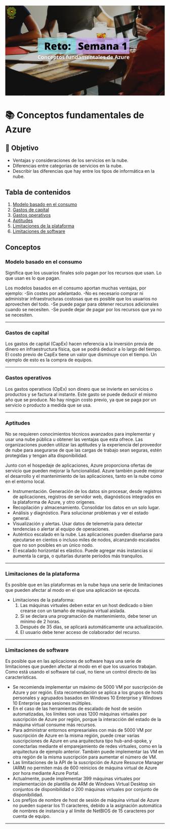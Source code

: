 ![Image text](/Imagenes/BannerTema2.png)
# 📚 Conceptos fundamentales de Azure
## 🔎 Objetivo
- Ventajas y consideraciones de los servicios en la nube.
- Diferencias entre categorias de servicios en la nube.
- Describir las diferencias que hay entre los tipos de informática en la nube.
## Tabla de contenidos
1. [Modelo basado en el consumo](#modelo-basado-en-el-consumo)
2. [Gastos de capital](#gastos-de-capital)
3. [Gastos operativos](#gastos-operativos)
3. [Aptitudes](#aptitudes)
3. [Limitaciones de la plataforma](#limitaciones-de-la-plataforma)
3. [Limitaciones de software](#limitaciones-de-software)

## Conceptos
### Modelo basado en el consumo
Significa que los usuarios finales solo pagan por los recursos que usan. Lo que usan es lo que pagan.

Los modelos basados en el consumo aportan muchas ventajas, por ejemplo:
-Sin costes por adelantado.
-No es necesario comprar ni administrar infraestructuras costosas que es posible que los usuarios no aprovechen del todo.
-Se puede pagar para obtener recursos adicionales cuando se necesiten.
-Se puede dejar de pagar por los recursos que ya no se necesiten.
***
### Gastos de capital
Los gastos de capital (CapEx) hacen referencia a la inversión previa de dinero en infraestructura física, que se podrá deducir a lo largo del tiempo. El costo previo de CapEx tiene un valor que disminuye con el tiempo. Un ejemplo de esto es la compra de equipos.
***
### Gastos operativos
Los gastos operativos (OpEx) son dinero que se invierte en servicios o productos y se factura al instante. Este gasto se puede deducir el mismo año que se produce. No hay ningún costo previo, ya que se paga por un servicio o producto a medida que se usa.
***
### Aptitudes
No se requieren conocimientos técnicos avanzados para implementar y usar una nube pública u obtener las ventajas que esta ofrece. Las organizaciones pueden utilizar las aptitudes y la experiencia del proveedor de nube para asegurarse de que las cargas de trabajo sean seguras, estén protegidas y tengan alta disponibilidad.

Junto con el hospedaje de aplicaciones, Azure proporciona ofertas de servicio que pueden mejorar la funcionalidad. Azure también puede mejorar el desarrollo y el mantenimiento de las aplicaciones, tanto en la nube como en el entorno local.
  - Instrumentación. Generación de los datos sin procesar, desde registros de aplicaciones, registros de servidor web, diagnósticos integrados en la plataforma de Azure, y otro     orígenes.
  - Recopilación y almacenamiento. Consolidar los datos en un solo lugar.
  - Análisis y diagnóstico. Para solucionar problemas y ver el estado general.
  - Visualización y alertas. Usar datos de telemetría para detectar tendencias o alertar al equipo de operaciones.
  - Auténtico escalado en la nube. Las aplicaciones pueden diseñarse para ejecutarse en cientos o incluso miles de nodos, alcanzando escalados que no son posibles en un único       nodo.
  - El escalado horizontal es elástico. Puede agregar más instancias si aumenta la carga, o quitarlas durante períodos más tranquilos.
***
### Limitaciones de la plataforma
Es posible que en las plataformas en la nube haya una serie de limitaciones que pueden afectar al modo en el que una aplicación se ejecuta.

- Limitaciones de la pataforma:
   1. Las máquinas virtuales deben estar en un host dedicado o bien crearse con un tamaño de máquina virtual aislada.
   2. Si se declara una programación de mantenimiento, debe tener un mínimo de 2 horas.
   3. Después de 35 días, se aplicará automáticamente una actualización.
   4. El usuario debe tener acceso de colaborador del recurso.
***
### Limitaciones de software
Es posible que en las aplicaciones de software haya una serie de limitaciones que pueden afectar al modo en el que los usuarios trabajan. Como está usando el software tal cual, no tiene un control directo de las características. 
  - Se recomienda implementar un máximo de 5000 VM por suscripción de Azure y por región. Esta recomendación se aplica a los grupos de hosts personales y agrupados basados en       Windows 10 Enterprise y Windows 10 Enterprise para sesiones múltiples. 
  - En el caso de las herramientas de escalado de host de sesión automatizadas, los límites son unas 1200 máquinas virtuales por suscripción de Azure por región, porque la           interacción del estado de la máquina virtual consume más recursos.
  - Para administrar entornos empresariales con más de 5000 VM por suscripción de Azure en la misma región, puede crear varias suscripciones de Azure en una arquitectura tipo       hub-and-spoke, y conectarlas mediante el emparejamiento de redes virtuales, como en la arquitectura de ejemplo anterior. También puede implementar las VM en otra región de       la misma suscripción para aumentar el número de VM.
  - Las limitaciones de la API de la suscripción de Azure Resource Manager (ARM) no permiten más de 600 reinicios de máquina virtual de Azure por hora mediante Azure Portal. 
  - Actualmente, puede implementar 399 máquinas virtuales por implementación de plantilla de ARM de Windows Virtual Desktop sin conjuntos de disponibilidad o 200 máquinas           virtuales por conjunto de disponibilidad.
  - Los prefijos de nombre de host de sesión de máquina virtual de Azure no pueden superar los 11 caracteres, debido a la asignación automática de nombres de instancia y al        límite de NetBIOS de 15 caracteres por cuenta de equipo.
***
